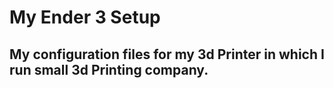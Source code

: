 # My Ender 3 Setup
## My configuration files for my 3d Printer in which I run small 3d Printing company.
